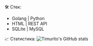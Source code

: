 🛠️ Cтек:
- Golang | Python 
- HTML | REST API  
- SQLite | MySQL 

📈 Статистика:
![Timurito's GitHub stats](https://github-readme-stats.vercel.app/api?username=mary-ppvv&show_icons=true)
